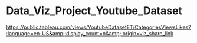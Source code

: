 # Data_Viz_Project_Youtube_Dataset
https://public.tableau.com/views/YoutubeDatasetET/CategoriesViewsLikes?:language=en-US&amp;:display_count=n&amp;:origin=viz_share_link
